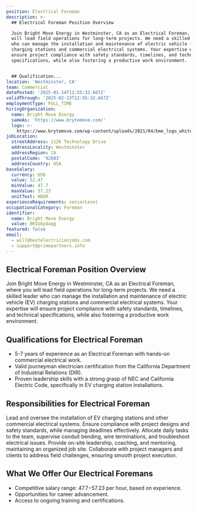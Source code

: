 ```yaml
---
position: Electrical Foreman
description: >-
  ## Electrical Foreman Position Overview

  Join Bright Move Energy in Westminster, CA as an Electrical Foreman, where you
  will lead field operations for long-term projects. We need a skilled leader
  who can manage the installation and maintenance of electric vehicle (EV)
  charging stations and commercial electrical systems. Your expertise will
  ensure project compliance with safety standards, timelines, and technical
  specifications, while also fostering a productive work environment.


  ## Qualification...
location: 'Westminster, CA'
team: Commercial
datePosted: '2025-01-14T12:55:32.667Z'
validThrough: '2025-02-13T12:55:32.667Z'
employmentType: FULL_TIME
hiringOrganization:
  name: Bright Move Energy
  sameAs: 'https://www.brytemove.com/'
  logo: >-
    https://www.brytemove.com/wp-content/uploads/2021/04/bme_logo_white-light_backgroun-2.png
jobLocation:
  streetAddress: 1126 Technology Drive
  addressLocality: Westminster
  addressRegion: CA
  postalCode: '92683'
  addressCountry: USA
baseSalary:
  currency: USD
  value: 52.47
  minValue: 47.7
  maxValue: 57.23
  unitText: HOUR
experienceRequirements: seniorLevel
occupationalCategory: Foreman
identifier:
  name: Bright Move Energy
  value: BRIGkp4aqg
featured: false
email:
  - will@bestelectricianjobs.com
  - support@primepartners.info
---
```




## Electrical Foreman Position Overview
Join Bright Move Energy in Westminster, CA as an Electrical Foreman, where you will lead field operations for long-term projects. We need a skilled leader who can manage the installation and maintenance of electric vehicle (EV) charging stations and commercial electrical systems. Your expertise will ensure project compliance with safety standards, timelines, and technical specifications, while also fostering a productive work environment.

## Qualifications for Electrical Foreman
- 5-7 years of experience as an Electrical Foreman with hands-on commercial electrical work.
- Valid journeyman electrician certification from the California Department of Industrial Relations (DIR).
- Proven leadership skills with a strong grasp of NEC and California Electric Code, specifically in EV charging station installations.

## Responsibilities for Electrical Foreman
Lead and oversee the installation of EV charging stations and other commercial electrical systems. Ensure compliance with project designs and safety standards, while managing deadlines effectively. Allocate daily tasks to the team, supervise conduit bending, wire terminations, and troubleshoot electrical issues. Provide on-site leadership, coaching, and mentoring, maintaining an organized job site. Collaborate with project managers and clients to address field challenges, ensuring smooth project execution.

## What We Offer Our Electrical Foremans
- Competitive salary range: $47.7-$57.23 per hour, based on experience.
- Opportunities for career advancement.
- Access to ongoing training and certifications.